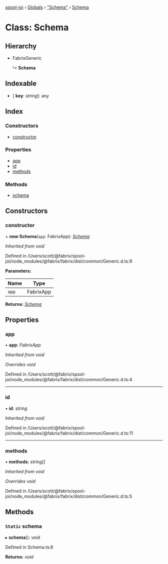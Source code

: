 [spool-joi](../README.md) › [Globals](../globals.md) › ["Schema"](../modules/_schema_.md) › [Schema](_schema_.schema.md)

# Class: Schema

## Hierarchy

* FabrixGeneric

  ↳ **Schema**

## Indexable

* \[ **key**: *string*\]: any

## Index

### Constructors

* [constructor](_schema_.schema.md#constructor)

### Properties

* [app](_schema_.schema.md#app)
* [id](_schema_.schema.md#id)
* [methods](_schema_.schema.md#methods)

### Methods

* [schema](_schema_.schema.md#static-schema)

## Constructors

###  constructor

\+ **new Schema**(`app`: FabrixApp): *[Schema](_schema_.schema.md)*

*Inherited from void*

Defined in /Users/scott/@fabrix/spool-joi/node_modules/@fabrix/fabrix/dist/common/Generic.d.ts:9

**Parameters:**

Name | Type |
------ | ------ |
`app` | FabrixApp |

**Returns:** *[Schema](_schema_.schema.md)*

## Properties

###  app

• **app**: *FabrixApp*

*Inherited from void*

*Overrides void*

Defined in /Users/scott/@fabrix/spool-joi/node_modules/@fabrix/fabrix/dist/common/Generic.d.ts:4

___

###  id

• **id**: *string*

*Inherited from void*

Defined in /Users/scott/@fabrix/spool-joi/node_modules/@fabrix/fabrix/dist/common/Generic.d.ts:11

___

###  methods

• **methods**: *string[]*

*Inherited from void*

*Overrides void*

Defined in /Users/scott/@fabrix/spool-joi/node_modules/@fabrix/fabrix/dist/common/Generic.d.ts:5

## Methods

### `Static` schema

▸ **schema**(): *void*

Defined in Schema.ts:6

**Returns:** *void*
